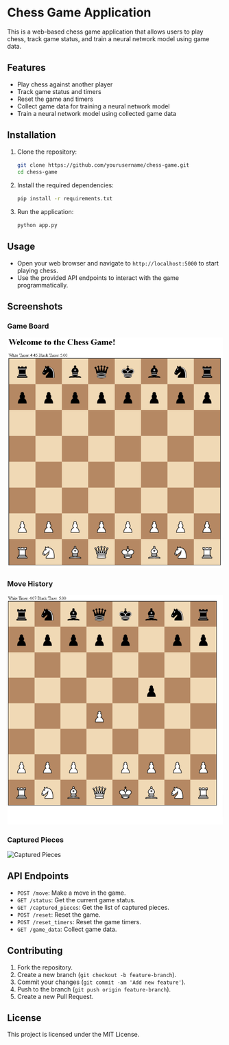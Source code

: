 # Chess Game Application

This is a web-based chess game application that allows users to play chess, track game status, and train a neural network model using game data.

## Features

- Play chess against another player
- Track game status and timers
- Reset the game and timers
- Collect game data for training a neural network model
- Train a neural network model using collected game data

## Installation

1. Clone the repository:
    ```bash
    git clone https://github.com/yourusername/chess-game.git
    cd chess-game
    ```

2. Install the required dependencies:
    ```bash
    pip install -r requirements.txt
    ```

3. Run the application:
    ```bash
    python app.py
    ```

## Usage

- Open your web browser and navigate to `http://localhost:5000` to start playing chess.
- Use the provided API endpoints to interact with the game programmatically.

## Screenshots

### Game Board
![Game Board](static/images/gameplay/chess-board.png)

### Move History
![Move History](static/images/gameplay/chess-game.png)

### Captured Pieces
![Captured Pieces](static/images/gameplay/chess-capture.png)

## API Endpoints

- `POST /move`: Make a move in the game.
- `GET /status`: Get the current game status.
- `GET /captured_pieces`: Get the list of captured pieces.
- `POST /reset`: Reset the game.
- `POST /reset_timers`: Reset the game timers.
- `GET /game_data`: Collect game data.

## Contributing

1. Fork the repository.
2. Create a new branch (`git checkout -b feature-branch`).
3. Commit your changes (`git commit -am 'Add new feature'`).
4. Push to the branch (`git push origin feature-branch`).
5. Create a new Pull Request.

## License

This project is licensed under the MIT License.